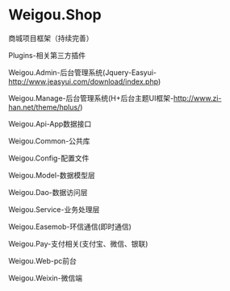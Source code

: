 ﻿# Weigou.Shop
商城项目框架（持续完善）

Plugins-相关第三方插件

Weigou.Admin-后台管理系统(Jquery-Easyui-http://www.jeasyui.com/download/index.php)

Weigou.Manage-后台管理系统(H+后台主题UI框架-http://www.zi-han.net/theme/hplus/)

Weigou.Api-App数据接口

Weigou.Common-公共库

Weigou.Config-配置文件

Weigou.Model-数据模型层

Weigou.Dao-数据访问层

Weigou.Service-业务处理层

Weigou.Easemob-环信通信(即时通信)

Weigou.Pay-支付相关(支付宝、微信、银联)

Weigou.Web-pc前台

Weigou.Weixin-微信端